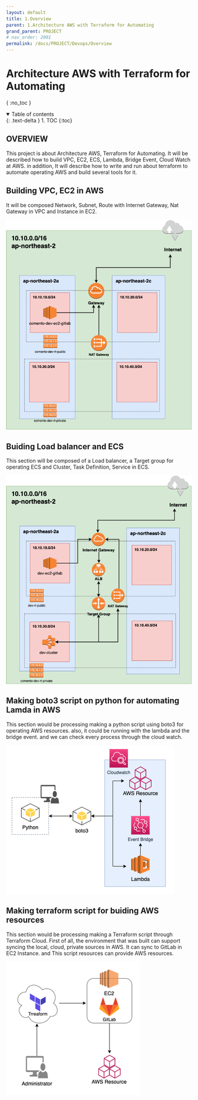 ```yaml
---
layout: default
title: 1.Overview
parent: 1.Architecture AWS with Terraform for Automating
grand_parent: PROJECT
# nav_order: 2001
permalink: /docs/PROJECT/Devops/Overview
---
```

# Architecture AWS with Terraform for Automating
{ :no_toc }

<details open markdown="block">  
  <summary>
    Table of contents
  </summary>
  {: .text-delta }
1. TOC  
{:toc}
</details>

## OVERVIEW  

This project is about Architecture AWS, Terraform for Automating. It will be described how to build VPC, EC2, ECS, Lambda, Bridge Event, Cloud Watch at AWS. in addition, It will describe how to write and run about terraform to automate operating AWS and build several tools for it.  

## Building VPC, EC2 in AWS  

It will be composed Network, Subnet, Route with Internet Gateway, Nat Gateway in VPC and Instance in EC2.  

![1](/docs/PROJECT/Devops/Overview/1.png)  

## Buiding Load balancer and ECS  

This section will be composed of a Load balancer, a Target group for operating ECS and Cluster, Task Definition, Service in ECS.  

![2](/docs/PROJECT/Devops/Overview/2.png)

## Making boto3 script on python for automating Lamda in AWS  

This section would be processing making a python script using boto3 for operating AWS resources. also, it could be running with the lambda and the bridge event. and we can check every process through the cloud watch.  

![3](/docs/PROJECT/Devops/Overview/3.png)  

## Making terraform script for buiding AWS resources  

This section would be processing making a Terraform script through Terraform Cloud. First of all, the environment that was built can support syncing the local, cloud, private sources in AWS. It can sync to GitLab in EC2 Instance. and This script resources can provide AWS resources.  

![4](/docs/PROJECT/Devops/Overview/4.png)
